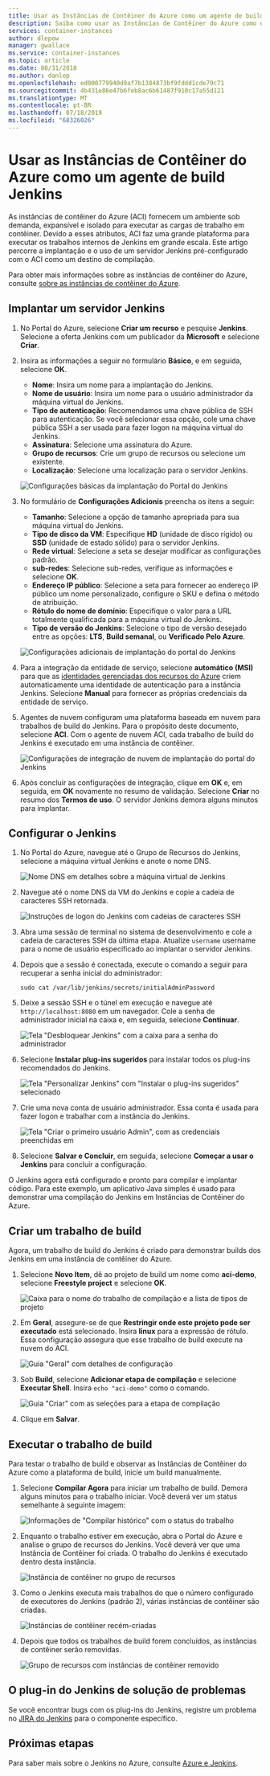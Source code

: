 ```yaml
---
title: Usar as Instâncias de Contêiner do Azure como um agente de build Jenkins
description: Saiba como usar as Instâncias de Contêiner do Azure como um agente de build Jenkins.
services: container-instances
author: dlepow
manager: gwallace
ms.service: container-instances
ms.topic: article
ms.date: 08/31/2018
ms.author: danlep
ms.openlocfilehash: ed000779940d9af7b1384873bf9fddd1cde79c71
ms.sourcegitcommit: 4b431e86e47b6feb8ac6b61487f910c17a55d121
ms.translationtype: MT
ms.contentlocale: pt-BR
ms.lasthandoff: 07/18/2019
ms.locfileid: "68326026"
---
```

# <a name="use-azure-container-instances-as-a-jenkins-build-agent"></a>Usar as Instâncias de Contêiner do Azure como um agente de build Jenkins

As instâncias de contêiner do Azure (ACI) fornecem um ambiente sob demanda, expansível e isolado para executar as cargas de trabalho em contêiner. Devido a esses atributos, ACI faz uma grande plataforma para executar os trabalhos internos de Jenkins em grande escala. Este artigo percorre a implantação e o uso de um servidor Jenkins pré-configurado com o ACI como um destino de compilação.

Para obter mais informações sobre as instâncias de contêiner do Azure, consulte [sobre as instâncias de contêiner do Azure][about-aci].

## <a name="deploy-a-jenkins-server"></a>Implantar um servidor Jenkins

1. No Portal do Azure, selecione **Criar um recurso** e pesquise **Jenkins**. Selecione a oferta Jenkins com um publicador da **Microsoft** e selecione **Criar**.

2. Insira as informações a seguir no formulário **Básico**, e em seguida, selecione **OK**.

   - **Nome**: Insira um nome para a implantação do Jenkins.
   - **Nome de usuário**: Insira um nome para o usuário administrador da máquina virtual do Jenkins.
   - **Tipo de autenticação**: Recomendamos uma chave pública de SSH para autenticação. Se você selecionar essa opção, cole uma chave pública SSH a ser usada para fazer logon na máquina virtual do Jenkins.
   - **Assinatura**: Selecione uma assinatura do Azure.
   - **Grupo de recursos**: Crie um grupo de recursos ou selecione um existente.
   - **Localização**: Selecione uma localização para o servidor Jenkins.

   ![Configurações básicas da implantação do Portal do Jenkins](./media/container-instances-jenkins/jenkins-portal-01.png)

3. No formulário de **Configurações Adicionis** preencha os itens a seguir:

   - **Tamanho**: Selecione a opção de tamanho apropriada para sua máquina virtual do Jenkins.
   - **Tipo de disco da VM**: Especifique **HD** (unidade de disco rígido) ou **SSD** (unidade de estado sólido) para o servidor Jenkins.
   - **Rede virtual**: Selecione a seta se desejar modificar as configurações padrão.
   - **sub-redes**: Selecione sub-redes, verifique as informações e selecione **OK**.
   - **Endereço IP público**: Selecione a seta para fornecer ao endereço IP público um nome personalizado, configure o SKU e defina o método de atribuição.
   - **Rótulo do nome de domínio**: Especifique o valor para a URL totalmente qualificada para a máquina virtual do Jenkins.
   - **Tipo de versão do Jenkins**: Selecione o tipo de versão desejado entre as opções: **LTS**, **Build semanal**, ou **Verificado Pelo Azure**.

   ![Configurações adicionais de implantação do portal do Jenkins](./media/container-instances-jenkins/jenkins-portal-02.png)

4. Para a integração da entidade de serviço, selecione **automático (MSI)** para que as [identidades gerenciadas dos recursos do Azure][managed-identities-azure-resources] criem automaticamente uma identidade de autenticação para a instância Jenkins. Selecione **Manual** para fornecer as próprias credenciais da entidade de serviço.

5. Agentes de nuvem configuram uma plataforma baseada em nuvem para trabalhos de build do Jenkins. Para o propósito deste documento, selecione **ACI**. Com o agente de nuvem ACI, cada trabalho de build do Jenkins é executado em uma instância de contêiner.

   ![Configurações de integração de nuvem de implantação do portal do Jenkins](./media/container-instances-jenkins/jenkins-portal-03.png)

6. Após concluir as configurações de integração, clique em **OK** e, em seguida, em **OK** novamente no resumo de validação. Selecione **Criar** no resumo dos **Termos de uso**. O servidor Jenkins demora alguns minutos para implantar.

## <a name="configure-jenkins"></a>Configurar o Jenkins

1. No Portal do Azure, navegue até o Grupo de Recursos do Jenkins, selecione a máquina virtual Jenkins e anote o nome DNS.

   ![Nome DNS em detalhes sobre a máquina virtual de Jenkins](./media/container-instances-jenkins/jenkins-portal-fqdn.png)

2. Navegue até o nome DNS da VM do Jenkins e copie a cadeia de caracteres SSH retornada.

   ![Instruções de logon do Jenkins com cadeias de caracteres SSH](./media/container-instances-jenkins/jenkins-portal-04.png)

3. Abra uma sessão de terminal no sistema de desenvolvimento e cole a cadeia de caracteres SSH da última etapa. Atualize `username` username para o nome de usuário especificado ao implantar o servidor Jenkins.

4. Depois que a sessão é conectada, execute o comando a seguir para recuperar a senha inicial do administrador:

   ```
   sudo cat /var/lib/jenkins/secrets/initialAdminPassword
   ```

5. Deixe a sessão SSH e o túnel em execução e navegue até `http://localhost:8080` em um navegador. Cole a senha de administrador inicial na caixa e, em seguida, selecione **Continuar**.

   ![Tela "Desbloquear Jenkins" com a caixa para a senha do administrador](./media/container-instances-jenkins/jenkins-portal-05.png)

6. Selecione **Instalar plug-ins sugeridos** para instalar todos os plug-ins recomendados do Jenkins.

   ![Tela "Personalizar Jenkins" com "Instalar o plug-ins sugeridos" selecionado](./media/container-instances-jenkins/jenkins-portal-06.png)

7. Crie uma nova conta de usuário administrador. Essa conta é usada para fazer logon e trabalhar com a instância do Jenkins.

   ![Tela "Criar o primeiro usuário Admin", com as credenciais preenchidas em](./media/container-instances-jenkins/jenkins-portal-07.png)

8. Selecione **Salvar e Concluir**, em seguida, selecione **Começar a usar o Jenkins** para concluir a configuração.

O Jenkins agora está configurado e pronto para compilar e implantar código. Para este exemplo, um aplicativo Java simples é usado para demonstrar uma compilação do Jenkins em Instâncias de Contêiner do Azure.

## <a name="create-a-build-job"></a>Criar um trabalho de build

Agora, um trabalho de build do Jenkins é criado para demonstrar builds dos Jenkins em uma instância de contêiner do Azure.

1. Selecione **Novo Item**, dê ao projeto de build um nome como **aci-demo**, selecione **Freestyle project** e selecione **OK**.

   ![Caixa para o nome do trabalho de compilação e a lista de tipos de projeto](./media/container-instances-jenkins/jenkins-new-job.png)

2. Em **Geral**, assegure-se de que **Restringir onde este projeto pode ser executado** está selecionado. Insira **linux** para a expressão de rótulo. Essa configuração assegura que esse trabalho de build execute na nuvem do ACI.

   ![Guia "Geral" com detalhes de configuração](./media/container-instances-jenkins/jenkins-job-01.png)

3. Sob **Build**, selecione **Adicionar etapa de compilação** e selecione **Executar Shell**. Insira `echo "aci-demo"` como o comando.

   ![Guia "Criar" com as seleções para a etapa de compilação](./media/container-instances-jenkins/jenkins-job-02.png)

5. Clique em **Salvar**.

## <a name="run-the-build-job"></a>Executar o trabalho de build

Para testar o trabalho de build e observar as Instâncias de Contêiner do Azure como a plataforma de build, inicie um build manualmente.

1. Selecione **Compilar Agora** para iniciar um trabalho de build. Demora alguns minutos para o trabalho iniciar. Você deverá ver um status semelhante à seguinte imagem:

   ![Informações de "Compilar histórico" com o status do trabalho](./media/container-instances-jenkins/jenkins-job-status.png)

2. Enquanto o trabalho estiver em execução, abra o Portal do Azure e analise o grupo de recursos do Jenkins. Você deverá ver que uma Instância de Contêiner foi criada. O trabalho do Jenkins é executado dentro desta instância.

   ![Instância de contêiner no grupo de recursos](./media/container-instances-jenkins/jenkins-aci.png)

3. Como o Jenkins executa mais trabalhos do que o número configurado de executores do Jenkins (padrão 2), várias instâncias de contêiner são criadas.

   ![Instâncias de contêiner recém-criadas](./media/container-instances-jenkins/jenkins-aci-multi.png)

4. Depois que todos os trabalhos de build forem concluídos, as instâncias de contêiner serão removidas.

   ![Grupo de recursos com instâncias de contêiner removido](./media/container-instances-jenkins/jenkins-aci-none.png)

## <a name="troubleshooting-the-jenkins-plugin"></a>O plug-in do Jenkins de solução de problemas

Se você encontrar bugs com os plug-ins do Jenkins, registre um problema no [JIRA do Jenkins](https://issues.jenkins-ci.org/) para o componente específico.

## <a name="next-steps"></a>Próximas etapas

Para saber mais sobre o Jenkins no Azure, consulte [Azure e Jenkins][jenkins-azure].

<!-- LINKS - internal -->
[about-aci]: ./container-instances-overview.md
[jenkins-azure]: ../jenkins/overview.md
[managed-identities-azure-resources]: ../active-directory/managed-identities-azure-resources/overview.md